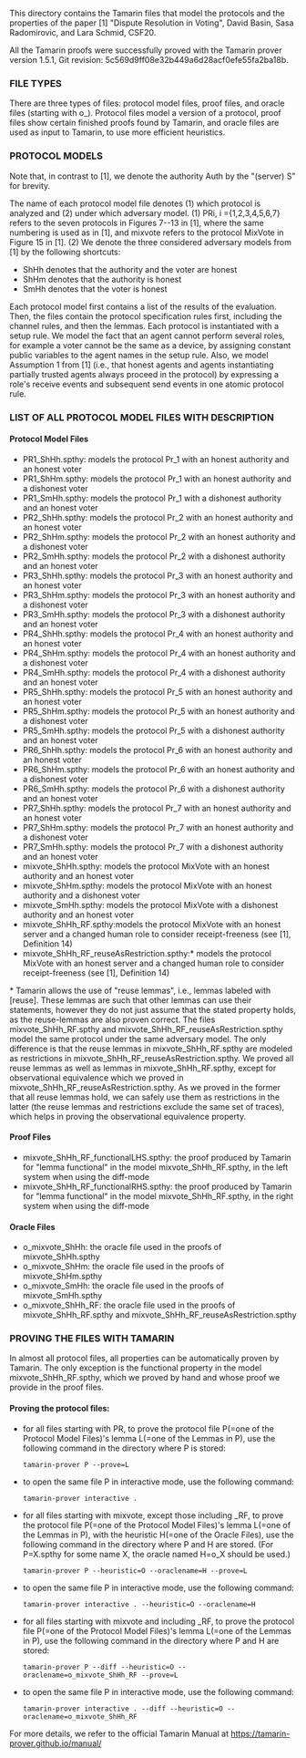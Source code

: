 
This directory contains the Tamarin files that model the protocols and the properties of 
the paper [1] "Dispute Resolution in Voting", David Basin, Sasa Radomirovic, and Lara Schmid, CSF20.


All the Tamarin proofs were successfully proved with the Tamarin prover version 1.5.1, Git revision: 5c569d9ff08e32b449a6d28acf0efe55fa2ba18b.

### FILE TYPES
There are three types of files: protocol model files, proof files, and oracle files (starting with o_). 
Protocol files model a version of a protocol, proof files show certain finished proofs found by Tamarin, and oracle files are used as input to Tamarin, to use more efficient heuristics.

### PROTOCOL MODELS
Note that, in contrast to [1], we denote the authority Auth by the "(server) S" for brevity.

The name of each protocol model file denotes (1) which protocol is analyzed and (2) under which adversary model.
(1) PRi, i ={1,2,3,4,5,6,7} refers to the seven protocols in Figures 7--13 in [1], where the same numbering is used as in [1], and mixvote refers to the protocol MixVote in Figure 15 in [1].
(2) We denote the three considered adversary models from [1] by the following shortcuts:
- ShHh denotes that the authority and the voter are honest
- ShHm denotes that the authority is honest
- SmHh denotes that the voter is honest

Each protocol model first contains a list of the results of the evaluation.
Then, the files contain the protocol specification rules first, including the channel rules, and then the lemmas.
Each protocol is instantiated with a setup rule. We model the fact that an agent cannot perform several roles, for example a voter cannot be the same as a device, by assigning constant public variables to the agent names in the setup rule.
Also, we model Assumption 1 from [1] (i.e., that honest agents and agents instantiating partially trusted agents always proceed in the protocol) by expressing a role's receive events and subsequent send events in one atomic protocol rule.

### LIST OF ALL PROTOCOL MODEL FILES WITH DESCRIPTION

#### Protocol Model Files

- PR1_ShHh.spthy: 	models the protocol Pr_1 with an honest authority and an honest voter
- PR1_ShHm.spthy: 	models the protocol Pr_1 with an honest authority and a dishonest voter
- PR1_SmHh.spthy: 	models the protocol Pr_1 with a dishonest authority and an honest voter
- PR2_ShHh.spthy: 	models the protocol Pr_2 with an honest authority and an honest voter
- PR2_ShHm.spthy: 	models the protocol Pr_2 with an honest authority and a dishonest voter
- PR2_SmHh.spthy: 	models the protocol Pr_2 with a dishonest authority and an honest voter
- PR3_ShHh.spthy: 	models the protocol Pr_3 with an honest authority and an honest voter
- PR3_ShHm.spthy: 	models the protocol Pr_3 with an honest authority and a dishonest voter
- PR3_SmHh.spthy: 	models the protocol Pr_3 with a dishonest authority and an honest voter
- PR4_ShHh.spthy: 	models the protocol Pr_4 with an honest authority and an honest voter
- PR4_ShHm.spthy: 	models the protocol Pr_4 with an honest authority and a dishonest voter
- PR4_SmHh.spthy: 	models the protocol Pr_4 with a dishonest authority and an honest voter
- PR5_ShHh.spthy: 	models the protocol Pr_5 with an honest authority and an honest voter
- PR5_ShHm.spthy: 	models the protocol Pr_5 with an honest authority and a dishonest voter
- PR5_SmHh.spthy: 	models the protocol Pr_5 with a dishonest authority and an honest voter
- PR6_ShHh.spthy: 	models the protocol Pr_6 with an honest authority and an honest voter
- PR6_ShHm.spthy: 	models the protocol Pr_6 with an honest authority and a dishonest voter
- PR6_SmHh.spthy: 	models the protocol Pr_6 with a dishonest authority and an honest voter
- PR7_ShHh.spthy: 	models the protocol Pr_7 with an honest authority and an honest voter
- PR7_ShHm.spthy: 	models the protocol Pr_7 with an honest authority and a dishonest voter
- PR7_SmHh.spthy: 	models the protocol Pr_7 with a dishonest authority and an honest voter
- mixvote_ShHh.spthy: 	models the protocol MixVote with an honest authority and an honest voter
- mixvote_ShHm.spthy: 	models the protocol MixVote with an honest authority and a dishonest voter
- mixvote_SmHh.spthy:	models the protocol MixVote with a dishonest authority and an honest voter
- mixvote_ShHh_RF.spthy:models the protocol MixVote with an honest server and a changed human role to consider receipt-freeness (see [1], Definition 14)
- mixvote_ShHh_RF_reuseAsRestriction.spthy:*
			models the protocol MixVote with an honest server and a changed human role to consider receipt-freeness (see [1], Definition 14)

\* Tamarin allows the use of "reuse lemmas", i.e., lemmas labeled with [reuse]. These lemmas are such that other lemmas can use their statements, however they do not just assume that the stated property holds, as the reuse-lemmas are also proven correct.
The files mixvote_ShHh_RF.spthy and mixvote_ShHh_RF_reuseAsRestriction.spthy model the same protocol under the same adversary model. The only difference is that the reuse lemmas in mixvote_ShHh_RF.spthy are modeled as restrictions in mixvote_ShHh_RF_reuseAsRestriction.spthy. 
We proved all reuse lemmas as well as lemmas in mixvote_ShHh_RF.spthy, except for observational equivalence which we proved in mixvote_ShHh_RF_reuseAsRestriction.spthy. 
As we proved in the former that all reuse lemmas hold, we can safely use them as restrictions in the latter (the reuse lemmas and restrictions exclude the same set of traces), which helps in proving the observational equivalence property.

#### Proof Files

- mixvote_ShHh_RF_functionalLHS.spthy:
	the proof produced by Tamarin for "lemma functional" in the model mixvote_ShHh_RF.spthy, in the left system when using the diff-mode
- mixvote_ShHh_RF_functionalRHS.spthy:
	the proof produced by Tamarin for "lemma functional" in the model mixvote_ShHh_RF.spthy, in the right system when using the diff-mode

#### Oracle Files

- o_mixvote_ShHh: 	the oracle file used in the proofs of mixvote_ShHh.spthy
- o_mixvote_ShHm: 	the oracle file used in the proofs of mixvote_ShHm.spthy
- o_mixvote_SmHh: 	the oracle file used in the proofs of mixvote_SmHh.spthy
- o_mixvote_ShHh_RF: 	the oracle file used in the proofs of mixvote_ShHh_RF.spthy and mixvote_ShHh_RF_reuseAsRestriction.spthy

### PROVING THE FILES WITH TAMARIN

In almost all protocol files, all properties can be automatically proven by Tamarin.
The only exception is the functional property in the model mixvote_ShHh_RF.spthy, which we proved by hand and whose proof we provide in the proof files.

#### Proving the protocol files: 

- for all files starting with PR, to prove the protocol file P(=one of the Protocol Model Files)'s lemma L(=one of the Lemmas in P), use the following command in the directory where P is stored:

    ```
    tamarin-prover P --prove=L
    ```

- to open the same file P in interactive mode, use the following command:

    ```
    tamarin-prover interactive . 
    ```

- for all files starting with mixvote, except those including _RF, to prove the protocol file P(=one of the Protocol Model Files)'s lemma L(=one of the Lemmas in P), with the heuristic H(=one of the Oracle Files), use the following command in the directory where P and H are stored. 
(For P=X.spthy for some name X, the oracle named H=o_X should be used.)

    ```
    tamarin-prover P --heuristic=O --oraclename=H --prove=L
    ```

- to open the same file P in interactive mode, use the following command:

    ```
    tamarin-prover interactive . --heuristic=O --oraclename=H
    ```
    
- for all files starting with mixvote and including _RF, to prove the protocol file P(=one of the Protocol Model Files)'s lemma L(=one of the Lemmas in P), use the following command in the directory where P and H are stored:

    ```
    tamarin-prover P --diff --heuristic=O --oraclename=o_mixvote_ShHh_RF --prove=L
    ```

- to open the same file P in interactive mode, use the following command:

    ```
    tamarin-prover interactive . --diff --heuristic=O --oraclename=o_mixvote_ShHh_RF
    ```


For more details, we refer to the official Tamarin Manual at https://tamarin-prover.github.io/manual/




